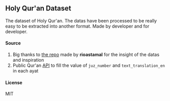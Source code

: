 ## Holy Qur'an Dataset

The dataset of Holy Qur'an. The datas have been processed to be really easy to be extracted into another format. Made by developer and for developer.

#### Source
1. Big thanks to [the repo](https://github.com/rioastamal/quran-json) made by __rioastamal__ for the insight of the datas and inspiration 
2. Public Qur'an [API](https://github.com/rioastamal/quran-json) to fill the value of `juz_number` and `text_translation_en` in each ayat

#### License
MIT